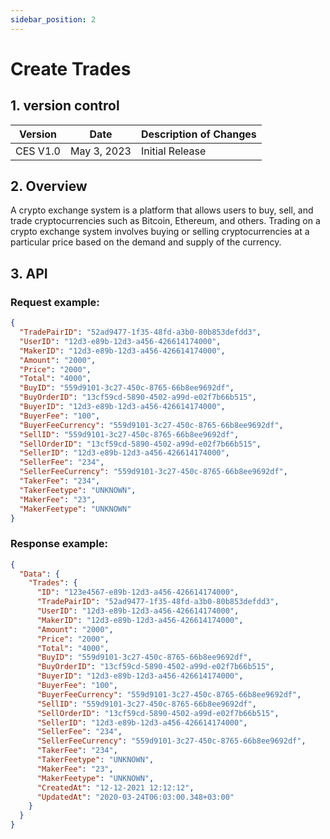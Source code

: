 ```yaml
---
sidebar_position: 2
---
```


# Create Trades

## 1. version control

| Version  | Date        | Description of Changes |
| -------- | ----------- | ---------------------- |
| CES V1.0 | May 3, 2023 | Initial Release        |

## 2. Overview

A crypto exchange system is a platform that allows users to buy, sell, and trade cryptocurrencies such as Bitcoin, Ethereum, and others. Trading on a crypto exchange system involves buying or selling cryptocurrencies at a particular price based on the demand and supply of the currency.

## 3. API

### Request example:

```json
{
  "TradePairID": "52ad9477-1f35-48fd-a3b0-80b853defdd3",
  "UserID": "12d3-e89b-12d3-a456-426614174000",
  "MakerID": "12d3-e89b-12d3-a456-426614174000",
  "Amount": "2000",
  "Price": "2000",
  "Total": "4000",
  "BuyID": "559d9101-3c27-450c-8765-66b8ee9692df",
  "BuyOrderID": "13cf59cd-5890-4502-a99d-e02f7b66b515",
  "BuyerID": "12d3-e89b-12d3-a456-426614174000",
  "BuyerFee": "100",
  "BuyerFeeCurrency": "559d9101-3c27-450c-8765-66b8ee9692df",
  "SellID": "559d9101-3c27-450c-8765-66b8ee9692df",
  "SellOrderID": "13cf59cd-5890-4502-a99d-e02f7b66b515",
  "SellerID": "12d3-e89b-12d3-a456-426614174000",
  "SellerFee": "234",
  "SellerFeeCurrency": "559d9101-3c27-450c-8765-66b8ee9692df",
  "TakerFee": "234",
  "TakerFeetype": "UNKNOWN",
  "MakerFee": "23",
  "MakerFeetype": "UNKNOWN"
}
```

### Response example:

```json
{
  "Data": {
    "Trades": {
      "ID": "123e4567-e89b-12d3-a456-426614174000",
      "TradePairID": "52ad9477-1f35-48fd-a3b0-80b853defdd3",
      "UserID": "12d3-e89b-12d3-a456-426614174000",
      "MakerID": "12d3-e89b-12d3-a456-426614174000",
      "Amount": "2000",
      "Price": "2000",
      "Total": "4000",
      "BuyID": "559d9101-3c27-450c-8765-66b8ee9692df",
      "BuyOrderID": "13cf59cd-5890-4502-a99d-e02f7b66b515",
      "BuyerID": "12d3-e89b-12d3-a456-426614174000",
      "BuyerFee": "100",
      "BuyerFeeCurrency": "559d9101-3c27-450c-8765-66b8ee9692df",
      "SellID": "559d9101-3c27-450c-8765-66b8ee9692df",
      "SellOrderID": "13cf59cd-5890-4502-a99d-e02f7b66b515",
      "SellerID": "12d3-e89b-12d3-a456-426614174000",
      "SellerFee": "234",
      "SellerFeeCurrency": "559d9101-3c27-450c-8765-66b8ee9692df",
      "TakerFee": "234",
      "TakerFeetype": "UNKNOWN",
      "MakerFee": "23",
      "MakerFeetype": "UNKNOWN",
      "CreatedAt": "12-12-2021 12:12:12",
      "UpdatedAt": "2020-03-24T06:03:00.348+03:00"
    }
  }
}
```
